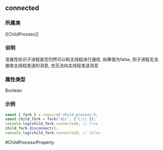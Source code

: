 ## connected
### 所属类
[[ChildProcess]]

### 说明
该属性标识子进程是否仍然可以和主线程进行通信, 如果值为false, 则子进程无法接收主线程发送的消息, 也无法向主线程发送消息

### 属性类型
Boolean

### 示例
```javascript
const { fork } = require('child_process');
const child_fork = fork('dir', ['C:\\']);
console.log(child_fork.connected); // true
child_fork.disconnect();
console.log(child_fork.connected); // false
```

#ChildProcess/Property 